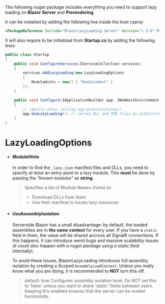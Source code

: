 The following nuget package includes everything you need to support lazy loading on **Blazor Server** and **Prerendering**.<br/>

It can be installed by adding the following line inside the host csproj:

```xml
<PackageReference Include="BlazorLazyLoading.Server" Version="1.3.0" PrivateAssets="all" />
```

It will also require to be initialized from **Startup.cs** by adding the following lines:<br/>

```cs
public class Startup
{
    public void ConfigureServices(IServiceCollection services)
    {
        services.AddLazyLoading(new LazyLoadingOptions
        {
            ModuleHints = new[] { "ModulesHost" }
        });
    }

    public void Configure(IApplicationBuilder app, IWebHostEnvironment env)
    {
        // ideally after calling app.UseStaticFiles()
        app.UseLazyLoading(); // serves DLL and PDB files as octet/stream
    }
}
```
# LazyLoadingOptions

* #### ModuleHints

  In order to find the `_lazy.json` manifest files and DLLs, you need to specify *at least* an entry-point to a lazy module. This **must** be done by passing the *"known modules"* as **string**.

  >Specifies a list of Module Names (hints) to:
  >- Download DLLs from them
  >- Use their manifest to locate lazy resources

* #### UseAssemblyIsolation

  Serverside Blazor has a small disadvantage: by default, the loaded assemblies are in **the same context** for every user. If you have a `static` field in them, the value will be shared accross all SignalR connections. If this happens, it can introduce weird bugs and massive scalability issues (*it could also happen with a nuget package using a static field internally*).

  To avoid these issues, BlazorLazyLoading introduces full assembly isolation by creating a Scoped `AssemblyLoadContext`. Unless you really know what you are doing, it is recommended to **NOT** turn this off.

  >default: true
  >Configures assembly isolation level. Do NOT set this to 'false' unless you want to share 'static' fields between users.<br />
  >Keeping this enabled ensures that the server can be scaled horizontally.<br />
